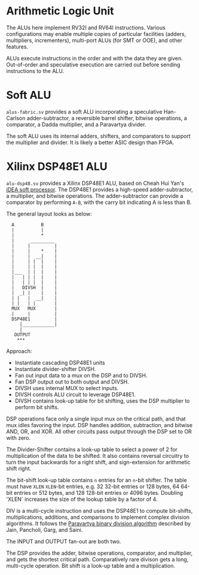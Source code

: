 Arithmetic Logic Unit
=====================

The ALUs here implement RV32I and RV64I instructions.  Various configurations
may enable multiple copies of particular facilities (adders, multipliers,
incrementers), multi-port ALUs (for SMT or OOE), and other features.

ALUs execute instructions in the order and with the data they are given.
Out-of-order and speculative execution are carried out before sending
instructions to the ALU.

# Soft ALU

`alus-fabric.sv` provides a soft ALU incorporating a speculative Han-Carlson
adder-subtractor, a reversible barrel shifter, bitwise operations, a
comparator, a Dadda multiplier, and a Paravartya divider.

The soft ALU uses its internal adders, shifters, and comparators to
support the multiplier and divider.  It is likely a better ASIC design
than FPGA.

# Xilinx DSP48E1 ALU

`alu-dsp48.sv` provides a Xilinx DSP48E1 ALU, based on Cheah Hui
Yan's [iDEA soft processor](https://www.xilinx.com/support/documentation/white_papers/wp406-DSP-Design-Productivity.pdf).
The DSP48E1 provides a high-speed adder-subtractor, a multiplier,
and bitwise operations.  The adder-subtractor can provide a
comparator by performing `A-B`, with the carry bit indicating A is
less than B.

The general layout looks as below:

```
  A          B
  |          |
  |          *
  |      _________
  |     |         |
  |     |    *    |
  |     |  __|    |
  |     | |  |    |
  |     | |  |    |
  |___  | |  |    |
  |   | | |  |    |
  |   | | |  |    |
  |   DIVSH  |    |
  |  _| |    |    |
  | |   |  __|    |
  | |   | |       |
  MUX   MUX       |
  |     |         |
  DSP48E1         |
     |____________|
     |
   OUTPUT
    ***
```
Approach:

* Instantiate cascading DSP48E1 units
* Instantiate divider-shifter DIVSH.
* Fan out input data to a mux on the DSP and to DIVSH.
* Fan DSP output out to both output and DIVSH.
* DIVSH uses internal MUX to select inputs.
* DIVSH controls ALU circuit to leverage DSP48E1.
* DIVSH contains look-up table for bit shifting, uses the DSP
multiplier to perform bit shifts.

DSP operations face only a single input mux on the critical path,
and that mux idles favoring the input.  DSP handles addition,
subtraction, and bitwise AND, OR, and XOR.  All other circuits
pass output through the DSP set to OR with zero.

The Divider-Shifter contains a look-up table to select a power
of 2 for multiplication of the data to be shifted.  It also
contains reversal circuitry to turn the input backwards for a
right shift, and sign-extension for arithmetic shift right.

The bit-shift look-up table contains `n` entries for an `n`-bit
shifter.  The table must have `XLEN` `XLEN`-bit entries, e.g. 32
32-bit entries or 128 bytes, 64 64-bit entries or 512 bytes, and
128 128-bit entries or 4096 bytes.  Doubling  'XLEN` increases
the size of the lookup table by a factor of 4.

DIV is a multi-cycle instruction and uses the DSP48E1 to
compute bit-shifts, multiplications, additions, and comparisons
to implement complex division algorithms.  It follows the
[Paravartya binary division algorithm](https://www.researchgate.net/profile/Sandeep_Saini7/publication/264118516_Binary_division_algorithm_and_high_speed_deconvolution_algorithm_Based_on_Ancient_Indian_Vedic_Mathematics/links/53fc730c0cf2364ccc049cb7/Binary-division-algorithm-and-high-speed-deconvolution-algorithm-Based-on-Ancient-Indian-Vedic-Mathematics.pdf)
described by Jain, Pancholi, Garg, and Saini.

The INPUT and OUTPUT fan-out are both two.

The DSP provides the adder, bitwise operations, comparator, and
multiplier, and gets the shortest critical path.  Comparatively
rare divison gets a long, multi-cycle operation.  Bit shift is a
look-up table and a multiplication.
